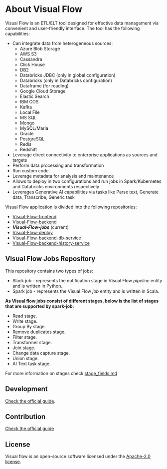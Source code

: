 # About Visual Flow

Visual Flow is an ETL/ELT tool designed for effective data management via convenient and user-friendly interface. The tool has the following capabilities:

- Can integrate data from heterogeneous sources:
  - Azure Blob Storage
  - AWS S3
  - Cassandra
  - Click House
  - DB2
  - Databricks JDBC (only in global configuration)
  - Databricks (only in Databricks configuration)
  - Dataframe (for reading)
  - Google Cloud Storage
  - Elastic Search
  - IBM COS
  - Kafka
  - Local File
  - MS SQL
  - Mongo
  - MySQL/Maria
  - Oracle
  - PostgreSQL
  - Redis
  - Redshift
- Leverage direct connectivity to enterprise applications as sources and targets
- Perform data processing and transformation
- Run custom code
- Leverage metadata for analysis and maintenance
- Allows to deploy in two configurations and run jobs in Spark/Kubernetes and Databricks environments respectively
- Leverages Generative AI capabilities via tasks like Parse text, Generate data, Transcribe, Generic task

Visual Flow application is divided into the following repositories: 

- [Visual-Flow-frontend](https://github.com/ibagroup-eu/Visual-Flow-frontend)
- [Visual-Flow-backend](https://github.com/ibagroup-eu/Visual-Flow-backend)
- _**Visual-Flow-jobs**_ (current)
- [Visual-Flow-deploy](https://github.com/ibagroup-eu/Visual-Flow-deploy)
- [Visual-Flow-backend-db-service](https://github.com/ibagroup-eu/Visual-Flow-backend-db-service)
- [Visual-Flow-backend-history-service](https://github.com/ibagroup-eu/Visual-Flow-backend-history-service)

## Visual Flow Jobs Repository

This repository contains two types of jobs:

- Slack job - represents the notification stage in Visual Flow _pipeline_ entity and is written in Python.
- Spark job - represents the Visual Flow _job_ entity and is written in Scala.

**As Visual flow jobs consist of different stages, below is the list of stages that are supported by spark-job:**

- Read stage.
- Write stage.
- Group By stage.
- Remove duplicates stage.
- Filter stage.
- Transformer stage.
- Join stage.
- Change data capture stage.
- Union stage.
- AI Text task stage.

For more information on stages check [stage_fields.md](./stage_fields.md)

## Development

[Check the official guide](./DEVELOPMENT.md).

## Contribution

[Check the official guide](https://github.com/ibagroup-eu/Visual-Flow/blob/main/CONTRIBUTING.md)

## License

Visual flow is an open-source software licensed under the [Apache-2.0 license](./LICENSE).
